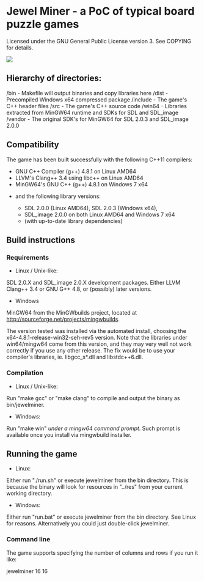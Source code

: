 # Jewel Miner - a PoC of typical board puzzle games

Licensed under the GNU General Public License version 3. See COPYING for
details.

![](jewelminer.gif?raw=true)

## Hierarchy of directories:

/bin - Makefile will output binaries and copy libraries here
/dist - Precompiled Windows x64 compressed package
/include - The game's C++ header files
/src - The game's C++ source code
/win64 - Libraries extracted from MinGW64 runtime and SDKs for SDL and SDL_image
/vendor - The original SDK's for MinGW64 for SDL 2.0.3 and SDL_image 2.0.0

## Compatibility

The game has been built successfully with the following C++11 compilers:

  - GNU C++ Compiler (g++) 4.8.1 on Linux AMD64
  - LLVM's Clang++ 3.4 using libc++ on Linux AMD64
  - MinGW64's GNU C++ (g++) 4.8.1 on Windows 7 x64

* and the following library versions:

  - SDL 2.0.0 (Linux AMD64), SDL 2.0.3 (Windows x64),
  - SDL_image 2.0.0 on both Linux AMD64 and Windows 7 x64
  - (with up-to-date library dependencies)

## Build instructions

### Requirements

* Linux / Unix-like:

SDL 2.0.X and SDL_image 2.0.X development packages. Either LLVM Clang++ 3.4 or
GNU G++ 4.8, or (possibly) later versions.

* Windows

MinGW64 from the MinGWbuilds project, located at
http://sourceforge.net/projects/mingwbuilds.

The version tested was installed via the automated install, choosing the
x64-4.8.1-release-win32-seh-rev5 version. Note that the libraries under
win64/mingw64 come from this version, and they may very well not work correctly
if you use any other release. The fix would be to use your compiler's libraries,
ie. libgcc_s*.dll and libstdc++6.dll.

### Compilation

* Linux / Unix-like:

Run "make gcc" or "make clang" to compile and output the binary as
bin/jewelminer.

* Windows:

Run "make win" _under a mingw64 command prompt_. Such prompt is available once you
install via mingwbuild installer.

## Running the game

* Linux:

Either run "./run.sh" or execute jewelminer from the bin directory. This is
because the binary will look for resources in "../res" from your current working
directory.

* Windows:

Either run "run.bat" or execute jewelminer from the bin directory. See Linux for
reasons. Alternatively you could just double-click jewelminer.

### Command line

The game supports specifying the number of columns and rows if you run it like:

jewelminer 16 16

